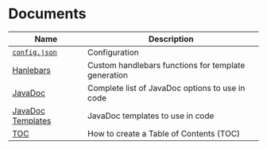 # Documents

Name | Description
--- | ----
[`config.json`](config.json.md) | Configuration
[Hanlebars](handlebars.md) | Custom handlebars functions for template generation
[JavaDoc](javadoc.md) | Complete list of JavaDoc options to use in code
[JavaDoc Templates](javadoc-template.md) | JavaDoc templates to use in code
[TOC](toc.md) | How to create a Table of Contents (TOC)
